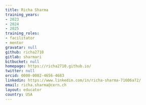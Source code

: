```yaml
---
title: Richa Sharma
training_years:
- 2023
- 2024
- 2025
training_roles:
- facilitator
- mentor
gravatar: null
github: richa2710
gitlab: sharmari
bitbucket: null
homepage: https://richa2710.github.io/
twitter: null
orcid: 0000-0002-4656-4683
linkedin: https://www.linkedin.com/in/richa-sharma-71606a72/
email: richa.sharma@cern.ch
layout: educator
country: USA
---
```

